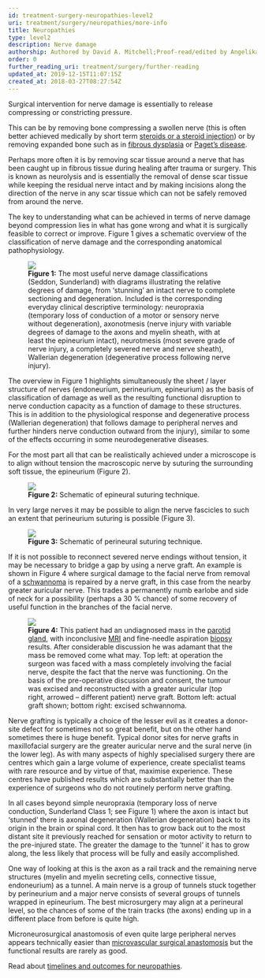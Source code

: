```yaml
---
id: treatment-surgery-neuropathies-level2
uri: treatment/surgery/neuropathies/more-info
title: Neuropathies
type: level2
description: Nerve damage
authorship: Authored by David A. Mitchell;Proof-read/edited by Angelika Sebald
order: 0
further_reading_uri: treatment/surgery/further-reading
updated_at: 2019-12-15T11:07:15Z
created_at: 2018-03-27T08:27:54Z
---
```


<p>Surgical intervention for nerve damage is essentially to
    release compressing or constricting pressure.</p>
<p>This can be by removing bone compressing a swollen nerve
    (this is often better achieved medically by short term
    <a href="/treatment/other/medication/inflammation/detailed">steroids
        or a steroid injection</a>) or by removing expanded
    bone such as in <a href="/diagnosis/a-z/bone-lesion/detailed">fibrous
        dysplasia</a> or <a href="/diagnosis/a-z/bone-lesion/detailed">Paget’s
        disease</a>.</p>
<p>Perhaps more often it is by removing scar tissue around a
    nerve that has been caught up in fibrous tissue during
    healing after trauma or surgery. This is known as
    neurolysis and is essentially the removal of dense scar
    tissue while keeping the residual nerve intact and by
    making incisions along the direction of the nerve in any
    scar tissue which can not be safely removed from around
    the nerve.</p>
<p>The key to understanding what can be achieved in terms of
    nerve damage beyond compression lies in what has gone
    wrong and what it is surgically feasible to correct or
    improve. Figure 1 gives a schematic overview of the
    classification of nerve damage and the corresponding
    anatomical pathophysiology.</p>
<figure><img src="/treatment-surgery-neuropathies-level2-figure1.jpg">
    <figcaption><strong>Figure 1:</strong> The most useful
        nerve damage classifications (Seddon, Sunderland)
        with diagrams illustrating the relative degrees of
        damage, from ‘stunning’ an intact nerve to complete
        sectioning and degeneration. Included is the
        corresponding everyday clinical descriptive
        terminology: neuropraxia (temporary loss of
        conduction of a motor or sensory nerve without
        degeneration), axonotmesis (nerve injury with
        variable degrees of damage to the axons and myelin
        sheath, with at least the epineurium intact),
        neurotmesis (most severe grade of nerve injury, a
        completely severed nerve and nerve sheath),
        Wallerian degeneration (degenerative process
        following nerve injury).</figcaption>
</figure>
<p>The overview in Figure 1 highlights simultaneously the
    sheet / layer structure of nerves (endoneurium,
    perineurium, epineurium) as the basis of classification
    of damage as well as the resulting functional disruption
    to nerve conduction capacity as a function of damage to
    these structures. This is in addition to the
    physiological response and degenerative process
    (Wallerian degeneration) that follows damage to
    peripheral nerves and further hinders nerve conduction
    outward from the injury), similar to some of the effects
    occurring in some neurodegenerative diseases.</p>
<p>For the most part all that can be realistically achieved
    under a microscope is to align without tension the
    macroscopic nerve by suturing the surrounding soft
    tissue, the epineurium (Figure 2).</p>
<figure><img src="/treatment-surgery-neuropathies-level2-figure2.jpg">
    <figcaption><strong>Figure 2:</strong> Schematic of
        epineural suturing technique.</figcaption>
</figure>
<p>In very large nerves it may be possible to align the
    nerve fascicles to such an extent that perineurium
    suturing is possible (Figure 3).  </p>
<figure><img src="/treatment-surgery-neuropathies-level2-figure3.jpg">
    <figcaption><strong>Figure 3:</strong> Schematic of
        perineural suturing technique.</figcaption>
</figure>
<p>If it is not possible to reconnect severed nerve endings
    without tension, it may be necessary to bridge a gap by
    using a nerve graft. An example is shown in Figure 4
    where surgical damage to the facial nerve from removal
    of a <a href="/diagnosis/a-z/tumour/other/more-info">schwannoma</a>
    is repaired by a nerve graft, in this case from the
    nearby greater auricular nerve. This trades a
    permanently numb earlobe and side of neck for a
    possibility (perhaps a 30 % chance) of some recovery of
    useful function in the branches of the facial nerve.</p>
<figure><img src="/treatment-surgery-neuropathies-level2-figure4.jpg">
    <figcaption><strong>Figure 4:</strong> This patient had
        an undiagnosed mass in the <a href="/diagnosis/a-z/salivary-gland-problems/detailed">parotid
            gland</a>, with inconclusive <a href="/diagnosis/tests/mri">MRI</a> and
        fine-needle aspiration <a href="/diagnosis/tests/biopsy">biopsy</a>
        results. After considerable discussion he was
        adamant that the mass be removed come what may. Top
        left: at operation the surgeon was faced with a mass
        completely involving the facial nerve, despite the
        fact that the nerve was functioning. On the basis of
        the pre-operative discussion and consent, the tumour
        was excised and reconstructed with a greater
        auricular (top right, arrowed – different patient)
        nerve graft. Bottom left: actual graft shown; bottom
        right: excised schwannoma.</figcaption>
</figure>
<p>Nerve grafting is typically a choice of the lesser evil
    as it creates a donor-site defect for sometimes not so
    great benefit, but on the other hand sometimes there is
    huge benefit. Typical donor sites for nerve grafts in
    maxillofacial surgery are the greater auricular nerve
    and the sural nerve (in the lower leg). As with many
    aspects of highly specialised surgery there are centres
    which gain a large volume of experience, create
    specialist teams with rare resource and by virtue of
    that, maximise experience. These centres have published
    results which are substantially better than the
    experience of surgeons who do not routinely perform
    nerve grafting.</p>
<p>In all cases beyond simple neuropraxia (temporary loss of
    nerve conduction, Sunderland Class 1; see Figure 1)
    where the axon is intact but ‘stunned’ there is axonal
    degeneration (Wallerian degeneration) back to its origin
    in the brain or spinal cord. It then has to grow back
    out to the most distant site it previously reached for
    sensation or motor activity to return to the pre-injured
    state. The greater the damage to the ‘tunnel’ it has to
    grow along, the less likely that process will be fully
    and easily accomplished.</p>
<p>One way of looking at this is the axon as a rail track
    and the remaining nerve structures (myelin and myelin
    secreting cells, connective tissue, endoneurium) as a
    tunnel. A main nerve is a group of tunnels stuck
    together by perineurium and a major nerve consists of
    several groups of tunnels wrapped in epineurium. The
    best microsurgery may align at a perineural level, so
    the chances of some of the train tracks (the axons)
    ending up in a different place from before is quite
    high.</p>
<p>Microneurosurgical anastomosis of even quite large
    peripheral nerves appears technically easier than <a href="/treatment/surgery/reconstruction">microvascular
        surgical anastomosis</a> but the functional results
    are rarely as good.</p>
<aside>
    <p>Read about <a href="/treatment/timelines/neuropathies">timelines
            and outcomes for neuropathies</a>.</p>
</aside>
